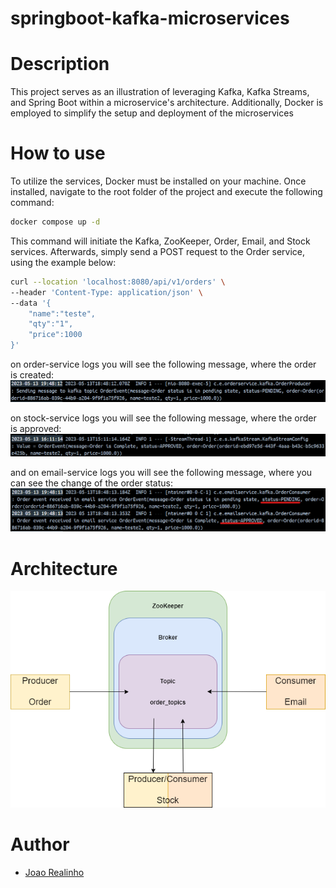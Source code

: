 # springboot-kafka-microservices

# Description

This project serves as an illustration of leveraging Kafka, Kafka Streams, and Spring Boot within a microservice's
architecture. Additionally, Docker is employed to simplify the setup and deployment of the microservices

# How to use

To utilize the services, Docker must be installed on your machine. Once installed, navigate to the root folder of the
project and execute the following command:

```bash
docker compose up -d
```

This command will initiate the Kafka, ZooKeeper, Order, Email, and Stock services. Afterwards, simply send a POST
request to the Order service, using the example below:

```bash
curl --location 'localhost:8080/api/v1/orders' \
--header 'Content-Type: application/json' \
--data '{
    "name":"teste",
    "qty":"1",
    "price":1000
}'
```

on order-service logs you will see the following message, where the order is created:
![img.png](readmeImages/img.png)

on stock-service logs you will see the following message, where the order is approved:
![img_1.png](readmeImages/img_1.png)

and on email-service logs you will see the following message, where you can see the change of the order status:
![img_4.png](readmeImages/img_4.png)

# Architecture

![](readmeImages/kafka_Architecture.png)

# Author

- [Joao Realinho](https://www.linkedin.com/in/jo%C3%A3o-realinho-490095171/)
